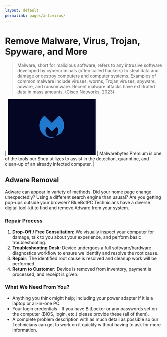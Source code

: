 ```yaml
---
layout: default
permalink: pages/antivirus/
---
```

# Remove Malware, Virus, Trojan, Spyware, and More

> Malware, short for malicious software, refers to any intrusive software developed by cybercriminals (often called hackers) to steal data and damage or destroy computers and computer systems. Examples of common malware include viruses, worms, Trojan viruses, spyware, adware, and ransomware. Recent malware attacks have exfiltrated data in mass amounts. (Cisco Networks, 2023)

| ![MB-Logo](/assets/img/malwarebytes_logo.png) | Malwarebytes Premium is one of the tools our Shop utilizes to assist in the detection, quarintine, and clean-up of an already infected computer. |

## Adware Removal

Adware can appear in variety of methods. Did your home page change unexpectedly? Using a different search engine than ususal? Are you getting pop-ups outside your browser? BlueBotPC Technicians have a diverse digital tool-kit to find and remove Adware from your system.

### Repair Process

1. **Drop-Off / Free Consultation:** We visually inspect your computer for damage, talk to you about your experience, and perform basic troubleshooting.
1. **Troubleshooting Desk:** Device undergoes a full software/hardware diagnostics workflow to ensure we identify and resolve the root cause.
1. **Repair:** The identified root cause is resolved and cleanup work will be performed.
1. **Return to Customer:** Device is removed from inventory, payment is processed, and receipt is given.

### What We Need From You?

- Anything you think might help; including your power adapter if it is a laptop or all-in-one PC.
- Your login credentials - If you have BitLocker or any passwords set on the computer (BIOS, login, etc.) please provide these (all of them).
- A complete problem description with as much detail as possible so our Technicians can get to work on it quickly without having to ask for more information.

